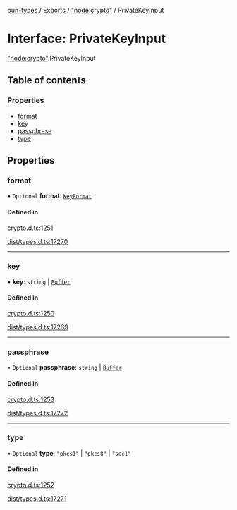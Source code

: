 [bun-types](../README.md) / [Exports](../modules.md) / ["node:crypto"](../modules/node_crypto_.md) / PrivateKeyInput

# Interface: PrivateKeyInput

["node:crypto"](../modules/node_crypto_.md).PrivateKeyInput

## Table of contents

### Properties

- [format](node_crypto_.PrivateKeyInput.md#format)
- [key](node_crypto_.PrivateKeyInput.md#key)
- [passphrase](node_crypto_.PrivateKeyInput.md#passphrase)
- [type](node_crypto_.PrivateKeyInput.md#type)

## Properties

### format

• `Optional` **format**: [`KeyFormat`](../modules/crypto_.md#keyformat)

#### Defined in

[crypto.d.ts:1251](https://github.com/valgaze/bun-types/blob/5e53f27/crypto.d.ts#L1251)

[dist/types.d.ts:17270](https://github.com/valgaze/bun-types/blob/5e53f27/dist/types.d.ts#L17270)

___

### key

• **key**: `string` \| [`Buffer`](../modules/buffer_.md#buffer)

#### Defined in

[crypto.d.ts:1250](https://github.com/valgaze/bun-types/blob/5e53f27/crypto.d.ts#L1250)

[dist/types.d.ts:17269](https://github.com/valgaze/bun-types/blob/5e53f27/dist/types.d.ts#L17269)

___

### passphrase

• `Optional` **passphrase**: `string` \| [`Buffer`](../modules/buffer_.md#buffer)

#### Defined in

[crypto.d.ts:1253](https://github.com/valgaze/bun-types/blob/5e53f27/crypto.d.ts#L1253)

[dist/types.d.ts:17272](https://github.com/valgaze/bun-types/blob/5e53f27/dist/types.d.ts#L17272)

___

### type

• `Optional` **type**: ``"pkcs1"`` \| ``"pkcs8"`` \| ``"sec1"``

#### Defined in

[crypto.d.ts:1252](https://github.com/valgaze/bun-types/blob/5e53f27/crypto.d.ts#L1252)

[dist/types.d.ts:17271](https://github.com/valgaze/bun-types/blob/5e53f27/dist/types.d.ts#L17271)
